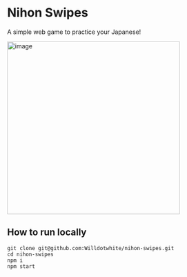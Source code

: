 # Nihon Swipes

A simple web game to practice your Japanese!

<img width="400" alt="image" src="https://github.com/user-attachments/assets/2cd4a40d-35d7-4e8f-a4fe-4949573bfeb8">

## How to run locally

```
git clone git@github.com:Willdotwhite/nihon-swipes.git
cd nihon-swipes
npm i
npm start
```
